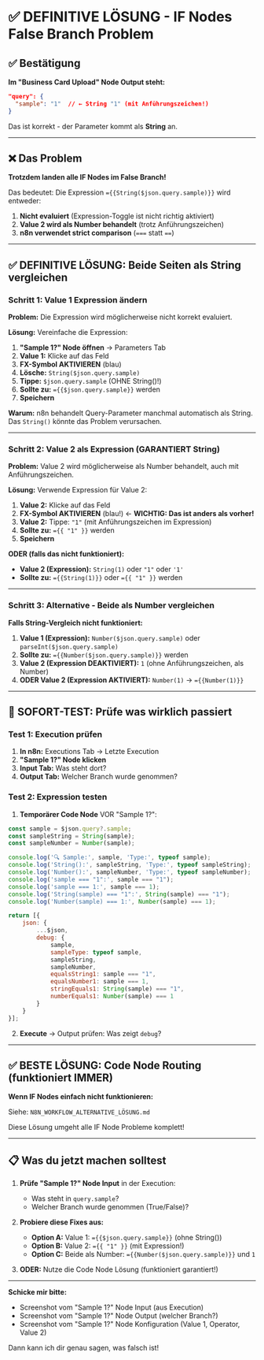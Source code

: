 # ✅ DEFINITIVE LÖSUNG - IF Nodes False Branch Problem

## ✅ Bestätigung

**Im "Business Card Upload" Node Output steht:**
```json
"query": {
  "sample": "1"  // ← String "1" (mit Anführungszeichen!)
}
```

Das ist korrekt - der Parameter kommt als **String** an.

---

## ❌ Das Problem

**Trotzdem landen alle IF Nodes im False Branch!**

Das bedeutet: Die Expression `={{String($json.query.sample)}}` wird entweder:
1. **Nicht evaluiert** (Expression-Toggle ist nicht richtig aktiviert)
2. **Value 2 wird als Number behandelt** (trotz Anführungszeichen)
3. **n8n verwendet strict comparison** (`===` statt `==`)

---

## ✅ DEFINITIVE LÖSUNG: Beide Seiten als String vergleichen

### Schritt 1: Value 1 Expression ändern

**Problem:** Die Expression wird möglicherweise nicht korrekt evaluiert.

**Lösung:** Vereinfache die Expression:

1. **"Sample 1?" Node öffnen** → Parameters Tab
2. **Value 1:** Klicke auf das Feld
3. **FX-Symbol AKTIVIEREN** (blau)
4. **Lösche:** `String($json.query.sample)`
5. **Tippe:** `$json.query.sample` (OHNE String()!)
6. **Sollte zu:** `={{$json.query.sample}}` werden
7. **Speichern**

**Warum:** n8n behandelt Query-Parameter manchmal automatisch als String. Das `String()` könnte das Problem verursachen.

---

### Schritt 2: Value 2 als Expression (GARANTIERT String)

**Problem:** Value 2 wird möglicherweise als Number behandelt, auch mit Anführungszeichen.

**Lösung:** Verwende Expression für Value 2:

1. **Value 2:** Klicke auf das Feld
2. **FX-Symbol AKTIVIEREN** (blau!) ← **WICHTIG: Das ist anders als vorher!**
3. **Value 2:** Tippe: `"1"` (mit Anführungszeichen im Expression)
4. **Sollte zu:** `={{ "1" }}` werden
5. **Speichern**

**ODER (falls das nicht funktioniert):**
- **Value 2 (Expression):** `String(1)` oder `"1"` oder `'1'`
- **Sollte zu:** `={{String(1)}}` oder `={{ "1" }}` werden

---

### Schritt 3: Alternative - Beide als Number vergleichen

**Falls String-Vergleich nicht funktioniert:**

1. **Value 1 (Expression):** `Number($json.query.sample)` oder `parseInt($json.query.sample)`
2. **Sollte zu:** `={{Number($json.query.sample)}}` werden
3. **Value 2 (Expression DEAKTIVIERT):** `1` (ohne Anführungszeichen, als Number)
4. **ODER Value 2 (Expression AKTIVIERT):** `Number(1)` → `={{Number(1)}}`

---

## 🔧 SOFORT-TEST: Prüfe was wirklich passiert

### Test 1: Execution prüfen

1. **In n8n:** Executions Tab → Letzte Execution
2. **"Sample 1?" Node klicken**
3. **Input Tab:** Was steht dort?
4. **Output Tab:** Welcher Branch wurde genommen?

### Test 2: Expression testen

1. **Temporärer Code Node** VOR "Sample 1?":
```javascript
const sample = $json.query?.sample;
const sampleString = String(sample);
const sampleNumber = Number(sample);

console.log('🔍 Sample:', sample, 'Type:', typeof sample);
console.log('String():', sampleString, 'Type:', typeof sampleString);
console.log('Number():', sampleNumber, 'Type:', typeof sampleNumber);
console.log('sample === "1":', sample === "1");
console.log('sample === 1:', sample === 1);
console.log('String(sample) === "1":', String(sample) === "1");
console.log('Number(sample) === 1:', Number(sample) === 1);

return [{
    json: {
        ...$json,
        debug: {
            sample,
            sampleType: typeof sample,
            sampleString,
            sampleNumber,
            equalsString1: sample === "1",
            equalsNumber1: sample === 1,
            stringEquals1: String(sample) === "1",
            numberEquals1: Number(sample) === 1
        }
    }
}];
```

2. **Execute** → Output prüfen: Was zeigt `debug`?

---

## ✅ BESTE LÖSUNG: Code Node Routing (funktioniert IMMER)

**Wenn IF Nodes einfach nicht funktionieren:**

Siehe: `N8N_WORKFLOW_ALTERNATIVE_LÖSUNG.md`

Diese Lösung umgeht alle IF Node Probleme komplett!

---

## 📋 Was du jetzt machen solltest

1. **Prüfe "Sample 1?" Node Input** in der Execution:
   - Was steht in `query.sample`?
   - Welcher Branch wurde genommen (True/False)?

2. **Probiere diese Fixes aus:**
   - **Option A:** Value 1: `={{$json.query.sample}}` (ohne String())
   - **Option B:** Value 2: `={{ "1" }}` (mit Expression!)
   - **Option C:** Beide als Number: `={{Number($json.query.sample)}}` und `1`

3. **ODER:** Nutze die Code Node Lösung (funktioniert garantiert!)

---

**Schicke mir bitte:**
- Screenshot vom "Sample 1?" Node Input (aus Execution)
- Screenshot vom "Sample 1?" Node Output (welcher Branch?)
- Screenshot vom "Sample 1?" Node Konfiguration (Value 1, Operator, Value 2)

Dann kann ich dir genau sagen, was falsch ist!

